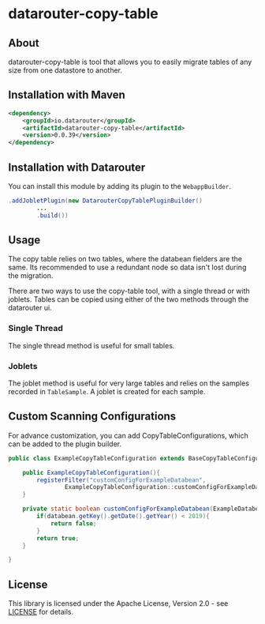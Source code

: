 # datarouter-copy-table

## About
datarouter-copy-table is tool that allows you to easily migrate tables of any size from one datastore to another.

## Installation with Maven

```xml
<dependency>
	<groupId>io.datarouter</groupId>
	<artifactId>datarouter-copy-table</artifactId>
	<version>0.0.39</version>
</dependency>
```

## Installation with Datarouter

You can install this module by adding its plugin to the `WebappBuilder`.

```java
.addJobletPlugin(new DatarouterCopyTablePluginBuilder()
		...
		.build())
```

## Usage

The copy table relies on two tables, where the databean fielders are the same. Its recommended to use a
 redundant node so data isn't lost during the migration.

There are two ways to use the copy-table tool, with a single thread or with joblets. Tables can be copied
 using either of the two methods through the datarouter ui.

### Single Thread
The single thread method is useful for small tables.

### Joblets
The joblet method is useful for very large tables and relies on the samples recorded in `TableSample`.
 A joblet is created for each sample.

## Custom Scanning Configurations

For advance customization, you can add CopyTableConfigurations, which can be added to the plugin builder.

```java
public class ExampleCopyTableConfiguration extends BaseCopyTableConfiguration{

	public ExampleCopyTableConfiguration(){
		registerFilter("customConfigForExampleDatabean",
				ExampleCopyTableConfiguration::customConfigForExampleDatabean);
	}

	private static boolean customConfigForExampleDatabean(ExampleDatabean databean){
		if(databean.getKey().getDate().getYear() < 2019){
			return false;
		}
		return true;
	}

}
```

## License

This library is licensed under the Apache License, Version 2.0 - see [LICENSE](../LICENSE) for details.
